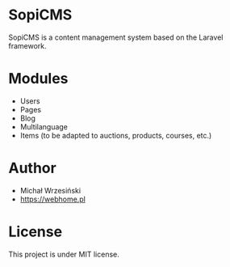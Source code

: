 # SopiCMS
SopiCMS is a content management system based on the Laravel framework. 

# Modules
* Users
* Pages
* Blog
* Multilanguage
* Items (to be adapted to auctions, products, courses, etc.)

# Author
* Michał Wrzesiński 
* https://webhome.pl

# License
This project is under MIT license.
